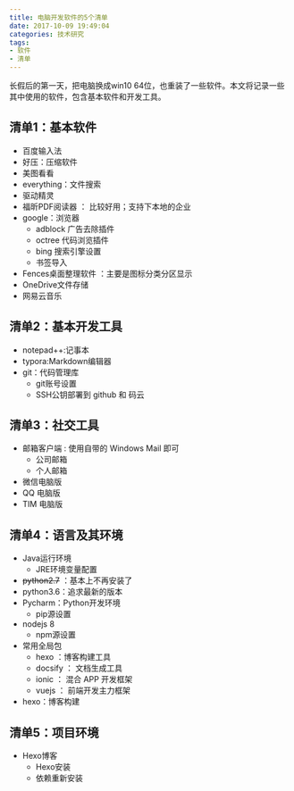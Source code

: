 ```yaml
---
title: 电脑开发软件的5个清单
date: 2017-10-09 19:49:04
categories: 技术研究
tags:
- 软件
- 清单
---
```


长假后的第一天，把电脑换成win10 64位，也重装了一些软件。本文将记录一些其中使用的软件，包含基本软件和开发工具。

<!-- more -->

## 清单1：基本软件

- 百度输入法
- 好压：压缩软件
- 美图看看
- everything：文件搜索
- 驱动精灵
- 福昕PDF阅读器 ： 比较好用；支持下本地的企业
- google：浏览器
  - adblock 广告去除插件
  - octree 代码浏览插件
  - bing 搜索引擎设置
  - 书签导入
- Fences桌面整理软件 ：主要是图标分类分区显示
- OneDrive文件存储
- 网易云音乐

## 清单2：基本开发工具

- notepad++:记事本
- typora:Markdown编辑器
- git：代码管理库
  - git账号设置
  - SSH公钥部署到 github 和 码云

## 清单3：社交工具

- 邮箱客户端 :  使用自带的 Windows Mail 即可
  - 公司邮箱
  - 个人邮箱
- 微信电脑版
- QQ 电脑版
- TIM 电脑版

## 清单4：语言及其环境

- Java运行环境
  - JRE环境变量配置
- ~~python2.7~~ ：基本上不再安装了
- python3.6：追求最新的版本
- Pycharm：Python开发环境
  - pip源设置
- nodejs 8
    - npm源设置
- 常用全局包
    - hexo ：博客构建工具
    - docsify ： 文档生成工具
    - ionic ： 混合 APP 开发框架
    - vuejs ： 前端开发主力框架
- hexo：博客构建



## 清单5：项目环境

- Hexo博客
  - Hexo安装
  - 依赖重新安装
